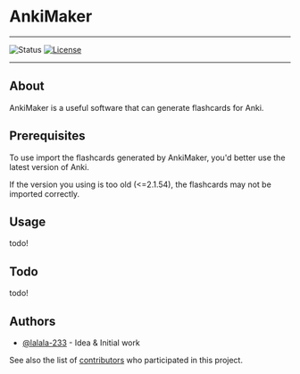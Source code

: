 # AnkiMaker

---

![Status](https://img.shields.io/badge/status-active-success.svg)
[![License](https://img.shields.io/badge/license-MIT-blue.svg)](/LICENSE)

---

## About

AnkiMaker is a useful software that can generate flashcards for Anki.

## Prerequisites

To use import the flashcards generated by AnkiMaker, you'd better use the latest version of Anki.

If the version you using is too old (<=2.1.54), the flashcards may not be imported correctly.

## Usage

todo!

## Todo

todo!

## Authors

- [@lalala-233](https://github.com/lalala-233) - Idea & Initial work

See also the list of [contributors](https://github.com/lalala-233/AnkiMaker/contributors) who participated in this project.
